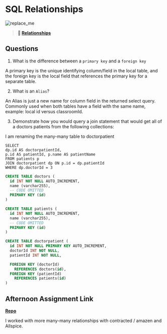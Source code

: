 # SQL Relationships

![replace_me](https://codeworks.blob.core.windows.net/public/assets/img/illustrations/placeholder.svg)

> **📖 [Relationships](https://codeworksacademy.com/fs-student-guide/resources/wk11/02-MySQL-Relationships)**

## Questions

1. What is the difference between a `primary key` and a `foreign key`

A primary key is the unique identifying column/field in the local table, and the foreign key is the local field that references the primary key for a separate table.

2. What is an `Alias`?

  An Alias is just a new name for column field in the returned select query. Commonly used when both tables have a field with the same name, example: local id versus classroomId.

3. Demonstrate how you would query a join statement that would get all of a doctors patients from the following collections:

I am renaming the many-many table to doctorpatient

    SELECT
    dp.id AS doctorpatientId,
    p.id AS patientId, p.name AS patientName
    FROM patients p
    JOIN doctorpatient dp ON p.id = dp.patientId
    WHERE dp.doctorId = 3


```SQL
CREATE TABLE doctors (
  id INT NOT NULL AUTO_INCREMENT,
  name (varchar255),
  -- CODE OMITTED
  PRIMARY KEY (id)
)

CREATE TABLE patients (
  id INT NOT NULL AUTO_INCREMENT,
  name (varchar255),
  -- CODE OMITTED
  PRIMARY KEY (id)
)

CREATE TABLE doctorpatient (
  id INT NOT NULL PRIMARY KEY AUTO_INCREMENT,
  doctorId INT NOT NULL,
  patientId INT NOT NULL,

  FOREIGN KEY (doctorId)
    REFERENCES doctors(id),
  FOREIGN KEY (patientId)
    REFERENCES patients(id)
)

```

## Afternoon Assignment Link

**[Repo](https://github.com/patrick-misner/late-spring22-AmaZen)**

I worked with more many-many relationships with contracted / amazen and Allspice.
